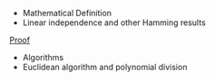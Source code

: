 - Mathematical Definition
- Linear independence and other Hamming results

[Proof](../../ANALYSIS/MATH4318/Lectures/Diff-Calc/differentiation-theorems.pdf)

- Algorithms
- Euclidean algorithm and polynomial division